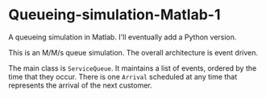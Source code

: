 # Queueing-simulation-Matlab-1
A queueing simulation in Matlab.
I'll eventually add a Python version.

This is an M/M/s queue simulation.
The overall architecture is event driven.

The main class is `ServiceQueue`.
It maintains a list of events, ordered by the time that they occur.
There is one `Arrival` scheduled at any time that represents the arrival of the next customer.
